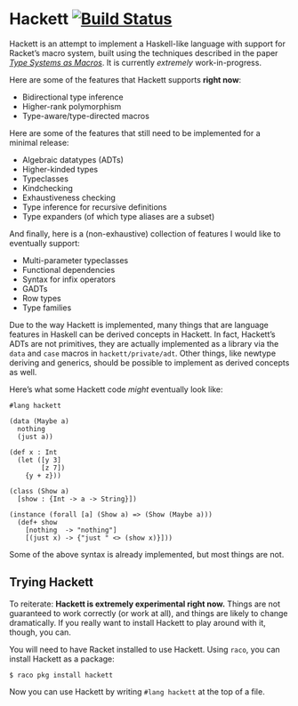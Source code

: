 # Hackett [![Build Status](https://travis-ci.org/lexi-lambda/hackett.svg?branch=master)](https://travis-ci.org/lexi-lambda/hackett)

Hackett is an attempt to implement a Haskell-like language with support for Racket’s macro system, built using the techniques described in the paper [*Type Systems as Macros*][types-as-macros]. It is currently *extremely* work-in-progress.

Here are some of the features that Hackett supports **right now**:

  - Bidirectional type inference
  - Higher-rank polymorphism
  - Type-aware/type-directed macros

Here are some of the features that still need to be implemented for a minimal release:

  - Algebraic datatypes (ADTs)
  - Higher-kinded types
  - Typeclasses
  - Kindchecking
  - Exhaustiveness checking
  - Type inference for recursive definitions
  - Type expanders (of which type aliases are a subset)

And finally, here is a (non-exhaustive) collection of features I would like to eventually support:

  - Multi-parameter typeclasses
  - Functional dependencies
  - Syntax for infix operators
  - GADTs
  - Row types
  - Type families

Due to the way Hackett is implemented, many things that are language features in Haskell can be derived concepts in Hackett. In fact, Hackett’s ADTs are not primitives, they are actually implemented as a library via the `data` and `case` macros in `hackett/private/adt`. Other things, like newtype deriving and generics, should be possible to implement as derived concepts as well.

Here’s what some Hackett code *might* eventually look like:

```
#lang hackett

(data (Maybe a)
  nothing
  (just a))

(def x : Int
  (let ([y 3]
        [z 7])
    {y + z}))

(class (Show a)
  [show : {Int -> a -> String}])

(instance (forall [a] (Show a) => (Show (Maybe a)))
  (def+ show
    [nothing  -> "nothing"]
    [(just x) -> {"just " <> (show x)}]))
```

Some of the above syntax is already implemented, but most things are not.

## Trying Hackett

To reiterate: **Hackett is extremely experimental right now.** Things are not guaranteed to work correctly (or work at all), and things are likely to change dramatically. If you really want to install Hackett to play around with it, though, you can.

You will need to have Racket installed to use Hackett. Using `raco`, you can install Hackett as a package:

```
$ raco pkg install hackett
```

Now you can use Hackett by writing `#lang hackett` at the top of a file.

[types-as-macros]: http://www.ccs.neu.edu/home/stchang/pubs/ckg-popl2017.pdf
